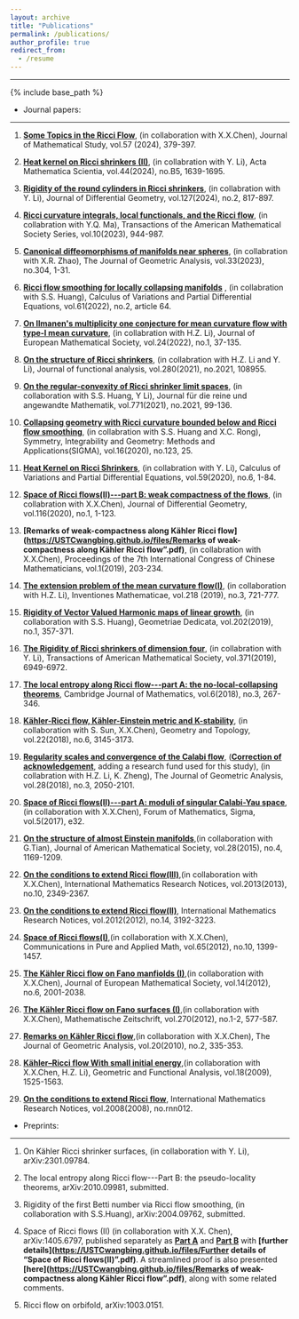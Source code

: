 ```yaml
---
layout: archive
title: "Publications"
permalink: /publications/
author_profile: true
redirect_from:
  - /resume
---
```





---

{% include base_path %}
- Journal papers:
--- 

1. **[Some Topics in the Ricci Flow](https://global-sci.org/intro/article_detail.html?journal=undefined&article_id=23494)**, (in collaboration with X.X.Chen), Journal of Mathematical Study, vol.57 (2024), 379-397.

2. **[Heat kernel on Ricci shrinkers (II)](https://link.springer.com/article/10.1007/s10473-024-0502-7)**, (in collabration with Y. Li), Acta Mathematica Scientia, vol.44(2024), no.B5, 1639-1695.
  
3. **[Rigidity of the round cylinders in Ricci shrinkers](https://projecteuclid.org/journals/journal-of-differential-geometry/volume-127/issue-2/Rigidity-of-the-round-cylinders-in-Ricci-shrinkers/10.4310/jdg/1717772425.short)**, (in collabration with Y. Li), Journal of Differential Geometry, vol.127(2024), no.2, 817-897.

4. **[Ricci curvature integrals, local functionals, and the Ricci flow](https://www.ams.org/journals/btran/2023-10-27/S2330-0000-2023-00155-8/)**, (in collabration with Y.Q. Ma), Transactions of the American Mathematical Society Series, vol.10(2023), 944-987.

5. **[Canonical diffeomorphisms of manifolds near spheres](https://link.springer.com/article/10.1007/s12220-023-01375-x)**, (in collabration with X.R. Zhao), The Journal of Geometric Analysis, vol.33(2023), no.304, 1-31.

6. **[Ricci flow smoothing for locally collapsing manifolds](https://link.springer.com/content/pdf/10.1007/s00526-021-02176-2.pdf)** , (in collabration with S.S. Huang), Calculus of Variations and Partial Differential Equations, vol.61(2022), no.2, article 64.

7. **[On Ilmanen's multiplicity one conjecture for mean curvature flow with type-I mean curvature](https://ems.press/journals/jems/articles/1393833)**, (in collabration with H.Z. Li), Journal of European Mathematical Society, vol.24(2022), no.1, 37-135.

8. **[On the structure of Ricci shrinkers](https://www.sciencedirect.com/science/article/pii/S0022123621000379?dgcid=author)**, (in collabration with H.Z. Li and Y. Li), Journal of functional analysis, vol.280(2021), no.2021, 108955.

9. ​​**[On the regular-convexity of Ricci shrinker limit spaces](https://www.degruyter.com/document/doi/10.1515/crelle-2020-0021/html)**, (in collaboration with S.S. Huang, Y Li),  Journal für die reine und angewandte Mathematik, vol.771(2021), no.2021, 99-136.

10. **[Collapsing geometry with Ricci curvature bounded below and Ricci flow smoothing](https://www.emis.de/journals/SIGMA/2020/123/sigma20-123.pdf)**, (in collabration with S.S. Huang and X.C. Rong), Symmetry, Integrability and Geometry: Methods and Applications(SIGMA), vol.16(2020), no.123, 25.

11. **[​​Heat Kernel on Ricci Shrinkers](https://link.springer.com/article/10.1007/s00526-020-01861-y)**, (in collabration with Y. Li), Calculus of Variations and Partial Differential Equations, vol.59(2020), no.6, 1-84.

12. **[Space of Ricci flows(II)---part B: weak compactness of the flows](https://projecteuclid.org/journals/journal-of-differential-geometry/volume-116/issue-1/Space-of-Ricci-flows-IIPart-B--Weak-compactness-of/10.4310/jdg/1599271253.full)**, (in collabration with X.X.Chen), Journal of Differential Geometry, vol.116(2020), no.1, 1-123.

13. **[Remarks of weak-compactness along Kähler Ricci flow](https://USTCwangbing.github.io/files/Remarks of weak-compactness along Kähler Ricci flow”.pdf)**, (in collabration with X.X.Chen), Proceedings of the 7th International Congress of Chinese Mathematicians, vol.1(2019), 203-234.

14. **[The extension problem of the mean curvature flow(I)](https://link.springer.com/article/10.1007/s00222-019-00893-2)**, (in collaboration with H.Z. Li), Inventiones Mathematicae, vol.218 (2019), no.3, 721-777.

15. **[Rigidity of Vector Valued Harmonic maps of linear growth](https://link.springer.com/article/10.1007/s10711-018-0418-2)**, (in collaboration with S.S. Huang), Geometriae Dedicata, vol.202(2019), no.1, 357-371.

16. **[The Rigidity of Ricci shrinkers of dimension four](https://www.ams.org/journals/tran/2019-371-10/S0002-9947-2019-07539-6/home.html)**, (in collabration with Y. Li), Transactions of American Mathematical Society, vol.371(2019), 6949-6972.

17. **[The local entropy along Ricci flow---part A: the no-local-collapsing theorems](https://intlpress.com/site/pub/pages/journals/items/cjm/content/vols/0006/0003/a002/index.php)**, Cambridge Journal of Mathematics, vol.6(2018), no.3, 267-346.

18. **[Kähler-Ricci flow, Kähler-Einstein metric and K-stability](https://projecteuclid.org/euclid.gt/1538186735)**, (in collaboration with S. Sun, X.X.Chen), Geometry and Topology, vol.22(2018), no.6, 3145-3173.

19. **[Regularity scales and convergence of the Calabi flow](https://link.springer.com/article/10.1007/s12220-017-9896-y)**, (**[Correction of acknowledgement](https://link.springer.com/article/10.1007/s12220-018-0066-7)**, adding a research fund used for this study), (in collabration with H.Z. Li, K. Zheng), The Journal of Geometric Analysis, vol.28(2018), no.3, 2050-2101.

20. **[Space of Ricci flows(II)---part A: moduli of singular Calabi-Yau space](https://www.cambridge.org/core/journals/forum-of-mathematics-sigma/article/space-of-ricci-flows-iipart-a-moduli-of-singular-calabiyau-spaces/20442DF6AB4061F875A02251E9A1ADBB)**,(in collaboration with X.X.Chen), Forum of Mathematics, Sigma, vol.5(2017), e32.

21. **[On the structure of almost Einstein manifolds](https://www.ams.org/journals/jams/2015-28-04/S0894-0347-2015-00834-7/home.html)**,(in collaboration with G.Tian), Journal of American Mathematical Society, vol.28(2015), no.4, 1169-1209.

22. **[On the conditions to extend Ricci flow(III)](https://academic.oup.com/imrn/article-abstract/2013/10/2349/837339)**,(in collaboration with X.X.Chen), International Mathematics Research Notices, vol.2013(2013), no.10, 2349-2367.

23. **[On the conditions to extend Ricci flow(II)](https://academic.oup.com/imrn/article-abstract/2012/14/3192/739499?redirectedFrom=fulltext)**, International Mathematics Research Notices, vol.2012(2012), no.14, 3192-3223.

24. **[Space of Ricci flows(I)](https://onlinelibrary.wiley.com/doi/abs/10.1002/cpa.21414)**,(in collaboration with X.X.Chen), Communications in Pure and Applied Math, vol.65(2012), no.10, 1399-1457.

25. **[The Kähler Ricci flow on Fano manfiolds (I)](https://ems.press/journals/jems/articles/5229)**,(in collaboration with X.X.Chen), Journal of European Mathematical Society, vol.14(2012), no.6, 2001-2038.

26. **[The Kähler Ricci flow on Fano surfaces (I)](https://link.springer.com/article/10.1007/s00209-010-0813-3)**,(in collaboration with X.X.Chen), Mathematische Zeitschrift, vol.270(2012), no.1-2, 577-587.

27. **[Remarks on Kähler Ricci flow](https://link.springer.com/article/10.1007/s12220-009-9113-8)**,(in collaboration with X.X.Chen), The Journal of Geometric Analysis, vol.20(2010), no.2, 335-353.

28. **[Kähler–Ricci flow With small initial energy](https://link.springer.com/article/10.1007/s00039-008-0690-7)**,(in collaboration with X.X.Chen, H.Z. Li), Geometric and Functional Analysis, vol.18(2009), 1525-1563.

29. **[On the conditions to extend Ricci flow](https://academic.oup.com/imrn/article-abstract/doi/10.1093/imrn/rnn012/691696)**, International Mathematics Research Notices, vol.2008(2008), no.rnn012.

- Preprints:
---

1. On Kähler Ricci shrinker surfaces, (in collaboration with Y. Li), arXiv:2301.09784.

2. The local entropy along Ricci flow---Part B: the pseudo-locality theorems, arXiv:2010.09981, submitted.

3. Rigidity of the first Betti number via Ricci flow smoothing, (in collaboration with S.S.Huang), arXiv:2004.09762, submitted.

4. Space of Ricci flows (II) (in collaboration with X.X. Chen), arXiv:1405.6797, published separately as **[Part A](https://www.cambridge.org/core/journals/forum-of-mathematics-sigma/article/space-of-ricci-flows-iipart-a-moduli-of-singular-calabiyau-spaces/20442DF6AB4061F875A02251E9A1ADBB)** and **[Part B](https://projecteuclid.org/journals/journal-of-differential-geometry/volume-116/issue-1/Space-of-Ricci-flows-IIPart-B--Weak-compactness-of/10.4310/jdg/1599271253.full)** with **[further details](https://USTCwangbing.github.io/files/Further details of “Space of Ricci flows(II)”.pdf)**. A streamlined proof is also presented **[here](https://USTCwangbing.github.io/files/Remarks of weak-compactness along Kähler Ricci flow”.pdf)**, along with some related comments.

5. Ricci flow on orbifold, arXiv:1003.0151.

